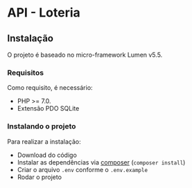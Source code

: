 # API - Loteria

## Instalação

O projeto é baseado no micro-framework Lumen v5.5.

### Requisitos

Como requisito, é necessário:
 
* PHP >= 7.0.
* Extensão PDO SQLite
 
### Instalando o projeto
 
Para realizar a instalação: 
* Download do código 
* Instalar as dependências via [composer](https://getcomposer.org/) (`composer install`)
* Criar o arquivo `.env` conforme o `.env.example`
* Rodar o projeto